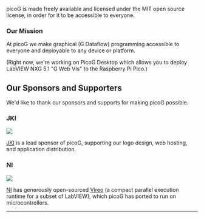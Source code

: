 picoG is made freely available and licensed under the MIT open source license, in order for it to be accessible to everyone.

### Our Mission

At picoG we make graphical (G Dataflow) programming accessible to everyone and deployable to any device or platform.

(Right now, we're working on PicoG Desktop which allows you to deploy LabVIEW NXG 5.1 "G Web VIs" to the Raspberry Pi Pico.)

## Our Sponsors and Supporters

We'd like to thank our sponsors and supports for making picoG possible.

### JKI

![](https://user-images.githubusercontent.com/381432/128290531-b8428509-c0c1-4350-8779-4af5d43dfc47.png)

[JKI](jki.net) is a lead sponsor of picoG, supporting our logo design, web hosting, and application distribution.

### NI

![](https://user-images.githubusercontent.com/381432/128289892-719ac4db-5c1b-4428-848c-f343f14c78e6.jpg)

[NI](ni.com) has generously open-sourced [Vireo](https://github.com/ni/VireoSDK) (a compact parallel execution runtime for a subset of LabVIEW), which picoG has ported to run on microcontrollers.

---
